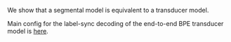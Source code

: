 We show that a segmental model is equivalent to a transducer model.

Main config for the label-sync decoding of the end-to-end BPE transducer model is [here](https://github.com/rwth-i6/returnn-experiments/blob/master/2021-transducer-thesis-merboldt/switchboard/labelsync-rna-segmental.keep_beams.config).
